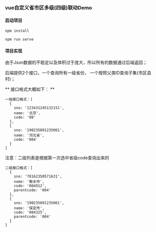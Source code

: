 ### vue自定义省市区多级(四级)联动Demo

#### 启动项目
```
npm install

npm run serve

```

#### 项目实现
由于Json数据的不稳定以及体积过于庞大，所以所有的数据通过后端返回；

后端提供2个接口，一个查询所有一级省份， 一个按照父类ID查询子集(市区县村)；

** 接口格式大概如下： **

```
一级接口格式：[
  {
    sno: '123431245132151',
    name: '北京',
    code: '00'
  },
  {
    sno: '190235891235061',
    name: '河北省',
    code: '004'
  }
]

```

注意：二级列表是根据第一次选中省级code查询出来的

```
二级接口格式：[
  {
    sno: '78162350571631',
    name: '衡水市',
    code: '004912',
    parentcode: '004'
  },
  {
    sno: '190235891235061',
    name: '保定市',
    code: '004325',
    parentcode: '004'
  }
]
```